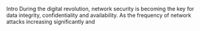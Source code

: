 Intro
During the digital revolution, network security is becoming the key for data integrity, confidentiality and availability. As the frequency of network attacks increasing significantly and 